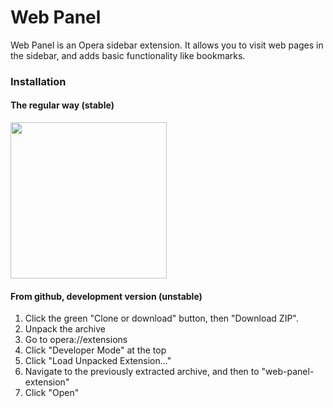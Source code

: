 # Web Panel

Web Panel is an Opera sidebar extension. It allows you to visit web pages in the sidebar, and adds basic functionality like bookmarks.

### Installation

#### The regular way (stable)

<a href="https://addons.opera.com/extensions/details/web-panel/"><img src="https://dev.opera.com/extensions/branding-guidelines/addons_206x58_en@2x.png" width=250></a>

#### From github, development version (unstable)

1. Click the green "Clone or download" button, then "Download ZIP".
2. Unpack the archive
3. Go to opera://extensions
4. Click "Developer Mode" at the top
5. Click "Load Unpacked Extension..."
6. Navigate to the previously extracted archive, and then to "web-panel-extension"
7. Click "Open"
